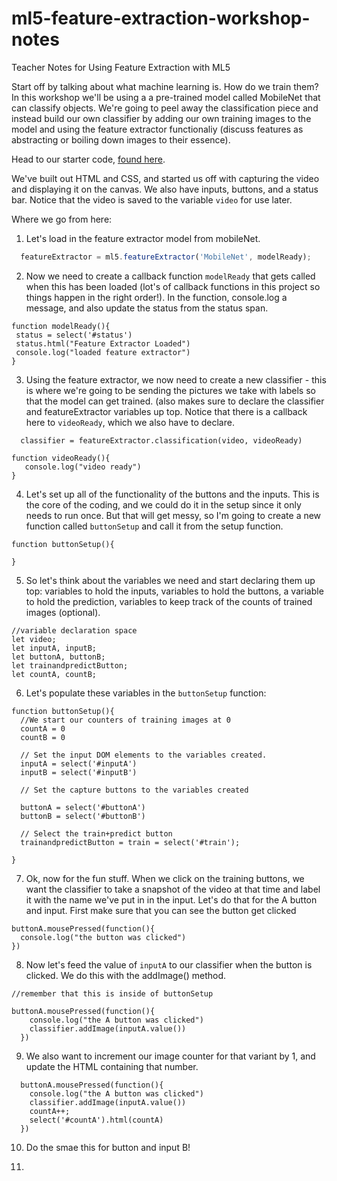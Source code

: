# ml5-feature-extraction-workshop-notes
Teacher Notes for Using Feature Extraction with ML5

Start off by talking about what machine learning is. How do we train them? In this workshop we'll be using a a pre-trained model called MobileNet that can classify objects. We're going to peel away the classification piece and instead build our own classifier by adding our own training images to the model and using the feature extractor functionaliy (discuss features as abstracting or boiling down images to their essence). 

Head to our starter code, [found here](https://glitch.com/edit/#!/feature-extraction-starter-code).

We've built out HTML and CSS, and started us off with capturing the video and displaying it on the canvas. We also have inputs, buttons, and a status bar. Notice that the video is saved to the variable `video` for use later.

Where we go from here:

1. Let's load in the feature extractor model from mobileNet.

```js
  featureExtractor = ml5.featureExtractor('MobileNet', modelReady);
```

2. Now we need to create a callback function `modelReady` that gets called when this has been loaded (lot's of callback functions in this project so things happen in the right order!). In the function, console.log a message, and also update the status from the status span.

```
function modelReady(){
 status = select('#status')
 status.html("Feature Extractor Loaded")
 console.log("loaded feature extractor")
}
```
3. Using the feature extractor, we now need to create a new classifier - this is where we're going to be sending the pictures we take with labels so that the model can get trained. (also makes sure to declare the classifier and featureExtractor variables up top. Notice that there is a callback here to `videoReady`, which we also have to declare.

```
  classifier = featureExtractor.classification(video, videoReady)
```
```
function videoReady(){
   console.log("video ready")
}
```

4. Let's set up all of the functionality of the buttons and the inputs. This is the core of the coding, and we could do it in the setup since it only needs to run once. But that will get messy, so I'm going to create a new function called `buttonSetup` and call it from the setup function.

```
function buttonSetup(){

}
```

5. So let's think about the variables we need and start declaring them up top: variables to hold the inputs, variables to hold the buttons, a variable to hold the prediction, variables to keep track of the counts of trained images (optional).

```
//variable declaration space
let video;
let inputA, inputB;
let buttonA, buttonB;
let trainandpredictButton;
let countA, countB;
```

6. Let's populate these variables in the `buttonSetup` function:

```
function buttonSetup(){
  //We start our counters of training images at 0
  countA = 0
  countB = 0
  
  // Set the input DOM elements to the variables created.
  inputA = select('#inputA')
  inputB = select('#inputB')
  
  // Set the capture buttons to the variables created
  
  buttonA = select('#buttonA')
  buttonB = select('#buttonB')
  
  // Select the train+predict button
  trainandpredictButton = train = select('#train');
   
}
```

7. Ok, now for the fun stuff. When we click on the training buttons, we want the classifier to take a snapshot of the video at that time and label it with the name we've put in in the input. Let's do that for the A button and input. First make sure that you can see the button get clicked

```
buttonA.mousePressed(function(){
  console.log("the button was clicked")
})
```

8. Now let's feed the value of `inputA` to our classifier when the button is clicked. We do this with the addImage() method.

```
//remember that this is inside of buttonSetup

buttonA.mousePressed(function(){
    console.log("the A button was clicked")
    classifier.addImage(inputA.value())
  })
```

9. We also want to increment our image counter for that variant by 1, and update the HTML containing that number.

```
  buttonA.mousePressed(function(){
    console.log("the A button was clicked")
    classifier.addImage(inputA.value())
    countA++;
    select('#countA').html(countA)
  })
 ```

10. Do the smae this for button and input B!

11.
